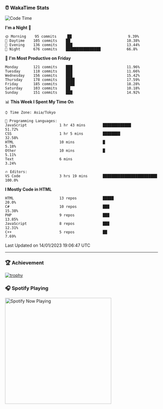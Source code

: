 ### ⏰ WakaTime Stats


<!--START_SECTION:waka-->
![Code Time](http://img.shields.io/badge/Code%20Time-510%20hrs%2022%20mins-blue)

**I'm a Night 🦉** 

```text
🌞 Morning    95 commits     ██                          9.39% 
🌆 Daytime    105 commits    ██                          10.38% 
🌃 Evening    136 commits    ███                         13.44% 
🌙 Night      676 commits    ████████████████            66.8%

```
📅 **I'm Most Productive on Friday** 

```text
Monday       121 commits    ███                         11.96% 
Tuesday      118 commits    ███                         11.66% 
Wednesday    156 commits    ███                         15.42% 
Thursday     178 commits    ████                        17.59% 
Friday       185 commits    ████                        18.28% 
Saturday     103 commits    ██                          10.18% 
Sunday       151 commits    ███                         14.92%

```


📊 **This Week I Spent My Time On** 

```text
⌚︎ Time Zone: Asia/Tokyo

💬 Programming Languages: 
JavaScript               1 hr 43 mins        █████████████               51.72% 
CSS                      1 hr 5 mins         ████████                    32.58% 
HTML                     10 mins             █                           5.18% 
Other                    10 mins             █                           5.11% 
Text                     6 mins                                          3.24%

🔥 Editors: 
VS Code                  3 hrs 19 mins       █████████████████████████   100.0%

```

**I Mostly Code in HTML** 

```text
HTML                     13 repos            █████                       20.0% 
C#                       10 repos            ███                         15.38% 
PHP                      9 repos             ███                         13.85% 
JavaScript               8 repos             ███                         12.31% 
C++                      5 repos             ██                          7.69%

```



 Last Updated on 14/01/2023 19:06:47 UTC
<!--END_SECTION:waka-->

---

### 🏆 Achievement

[![trophy](https://github-profile-trophy.vercel.app/?username=Slime-hatena&theme=flat&no-bg=true&no-frame=true&column=8)](https://github.com/ryo-ma/github-profile-trophy)

### 🎧 Spotify Playing

[<img src="https://spotify-now-playing-slime-hatena.vercel.app/api/spotify-playing" alt="Spotify Now Playing" width="350" />](https://open.spotify.com/user/slime_hatena)

<!--
**Slime-hatena/Slime-hatena** is a ✨ _special_ ✨ repository because its `README.md` (this file) appears on your GitHub profile.

Here are some ideas to get you started:

- 🔭 I’m currently working on ...
- 🌱 I’m currently learning ...
- 👯 I’m looking to collaborate on ...
- 🤔 I’m looking for help with ...
- 💬 Ask me about ...
- 📫 How to reach me: ...
- 😄 Pronouns: ...
- ⚡ Fun fact: ...
-->
